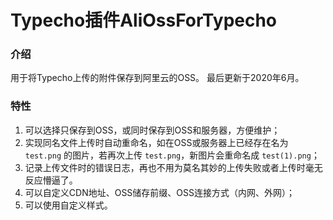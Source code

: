 # Typecho插件AliOssForTypecho

### 介绍
用于将Typecho上传的附件保存到阿里云的OSS。
最后更新于2020年6月。

### 特性
1. 可以选择只保存到OSS，或同时保存到OSS和服务器，方便维护；
2. 实现同名文件上传时自动重命名，如在OSS或服务器上已经存在名为 `test.png` 的图片，若再次上传 `test.png`，新图片会重命名成 `test(1).png`；
3. 记录上传文件时的错误日志，再也不用为莫名其妙的上传失败或者上传时毫无反应懵逼了。
4. 可以自定义CDN地址、OSS储存前缀、OSS连接方式（内网、外网）；
5. 可以使用自定义样式。